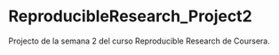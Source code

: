 # ReproducibleResearch_Project2
Projecto de la semana 2 del curso Reproducible Research de Coursera. 
